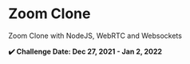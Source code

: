 # Zoom Clone

Zoom Clone with NodeJS, WebRTC and Websockets

**:heavy_check_mark: Challenge Date: Dec 27, 2021 - Jan 2, 2022**
